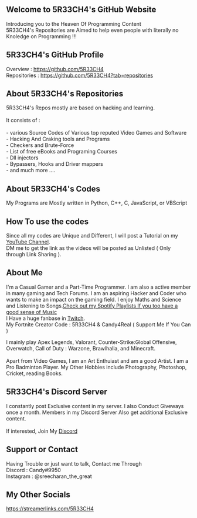 ## Welcome to 5R33CH4's GitHub Website 
  Introducing you to the Heaven Of Programming Content<br>
5R33CH4's Repositories are Aimed to help even people with literally no Knoledge on Programming !!!

## 5R33CH4's GitHub Profile
Overview : https://github.com/5R33CH4 <br>
Repositories : https://github.com/5R33CH4?tab=repositories

## About 5R33CH4's Repositories
5R33CH4's Repos mostly are based on hacking and learning.<br>
<br>
It consists of : <br>
<br>        - various Source Codes of Various top reputed Video Games and Software<br>
         - Hacking And Craking tools and Programs<br>
         - Checkers and Brute-Force<br>
         - List of free eBooks and Programing Courses<br>
         - Dll injectors<br>
         - Bypassers, Hooks and Driver mappers<br>
         - and much more ....<br>

## About 5R33CH4's Codes
My Programs are Mostly written in Python, C++, C, JavaScript, or VBScript

## How To use the codes
Since all my codes are Unique and Different, I will post a Tutorial on my [YouTube Channel](https://www.youtube.com/channel/UC8uY0jcC59OHUfHRRKRTPug).<br>
DM me to get the link as the videos will be posted as Unlisted ( Only through Link Sharing ).

## About Me
I'm a Casual Gamer and a Part-Time Programmer. I am also a active member in many gaming and Tech Forums. I am an aspiring Hacker and Coder who wants to make an impact on the gaming field. I enjoy Maths and Science and Listening to Songs.[Check out my Spotify Playlists If you too have a good sense of Music](https://open.spotify.com/user/sreecharan.s?si=I7wS9r8CQBqyqhcgRkHBPA) <br>
I Have a huge fanbase in [Twitch](https://twitch.tv/twitch_candyx).<br>
My Fortnite Creator Code : 5R33CH4 & Candy4Real ( Support Me If You Can )

I mainly play Apex Legends, Valorant, Counter-Strike:Global Offensive, Overwatch, Call of Duty : Warzone, Brawlhalla, and Minecraft.
<br> <br>
Apart from Video Games, I am an Art Enthuiast and am a good Artist. I am a Pro Badminton Player. My Other Hobbies include Photography, Photoshop, Cricket, reading Books.

## 5R33CH4's Discord Server
I constantly post Exclusive content in my server. I also Conduct Giveways once a month. Members in my Discord Server Also get additional Exclusive content.<br>
<br>
If interested, Join My [Discord](https://discord.gg/49bVJEg)

## Support or Contact

Having Trouble or just want to talk, Contact me Through <br>
  Discord : Candy#9950<br>
  Instagram : @sreecharan_the_great<br>
  
## My Other Socials
https://streamerlinks.com/5R33CH4
